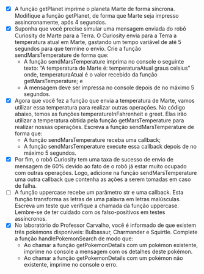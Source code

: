 - [x] A função getPlanet imprime o planeta Marte de forma síncrona. Modifique a função getPlanet, de forma que Marte seja impresso assincronamente, após 4 segundos.
- [x] Suponha que você precise simular uma mensagem enviada do robô Curiosity de Marte para a Terra. O Curiosity envia para a Terra a temperatura atual em Marte, gastando um tempo variável de até 5 segundos para que termine o envio. Crie a função sendMarsTemperature de forma que:
  - A função sendMarsTemperature imprima no console o seguinte texto: “A temperatura de Marte é: temperaturaAtual graus celsius” onde, temperaturaAtual é o valor recebido da função getMarsTemperature; e
  - A mensagem deve ser impressa no console depois de no máximo 5 segundos.
- [x] Agora que você fez a função que envia a temperatura de Marte, vamos utilizar essa temperatura para realizar outras operações. No código abaixo, temos as funções temperatureInFahrenheit e greet. Elas irão utilizar a temperatura obtida pela função getMarsTemperature para realizar nossas operações. Escreva a função sendMarsTemperature de forma que:
  - A função sendMarsTemperature receba uma callback;
  - A função sendMarsTemperature execute essa callback depois de no máximo 5 segundos.
- [x] Por fim, o robô Curiosity tem uma taxa de sucesso de envio de mensagem de 60% devido ao fato de o robô já estar muito ocupado com outras operações. Logo, adicione na função sendMarsTemperature uma outra callback que contenha as ações a serem tomadas em caso de falha.
- [ ] A função uppercase recebe um parâmetro str e uma callback. Esta função transforma as letras de uma palavra em letras maiúsculas. Escreva um teste que verifique a chamada da função uppercase. Lembre-se de ter cuidado com os falso-positivos em testes assíncronos.
- [x] No laboratório do Professor Carvalho, você é informado de que existem três pokémons disponíveis: Bulbasaur, Charmander e Squirtle. Complete a função handlePokemonSearch de modo que:
  - Ao chamar a função getPokemonDetails com um pokémon existente, imprime no console a mensagem com os detalhes deste pokémon.
  - Ao chamar a função getPokemonDetails com um pokémon não existente, imprime no console o erro.
